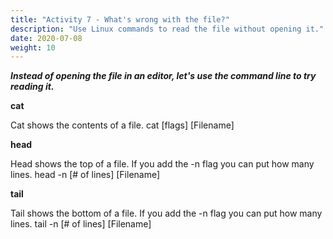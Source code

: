 ```yaml
---
title: "Activity 7 - What's wrong with the file?"
description: "Use Linux commands to read the file without opening it."
date: 2020-07-08
weight: 10
---
```


***Instead of opening the file in an editor, let's use the command line to try reading it.***

**cat**

Cat shows the contents of a file.
cat [flags] [Filename]

**head**

Head shows the top of a file. If you add the -n flag you can put how many lines.
head -n [# of lines] [Filename]

**tail** 

Tail shows the bottom of a file. If you add the -n flag you can put how many lines.
tail -n [# of lines] [Filename]

